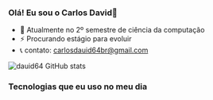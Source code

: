 ### Olá! Eu sou o Carlos David👋

- 🔭 Atualmente no 2º semestre de ciência da computação
- ⚡ Procurando estágio para evoluir
- 📞 contato: carlosdauid64br@gmail.com

![dauid64 GitHub stats](https://github-readme-stats.vercel.app/api?username=dauid64&show_icons=true&theme=radical)
### Tecnologias que eu uso no meu dia
<div>
    <img src="https://img.shields.io/badge/Python-3776AB?style=for-the-badge&logo=python&logoColor=white" alt="">
    <img src="https://img.shields.io/badge/C-00599C?style=for-the-badge&logo=c&logoColor=white" alt="">
    <img src="https://img.shields.io/badge/C%2B%2B-00599C?style=for-the-badge&logo=c%2B%2B&logoColor=white" alt="">
    <img src="https://img.shields.io/badge/React_Native-20232A?style=for-the-badge&logo=react&logoColor=61DAFB" alt="">
    <img src="https://cdn.jsdelivr.net/gh/devicons/devicon/icons/unrealengine/unrealengine-original.svg" alt="">
</div>

